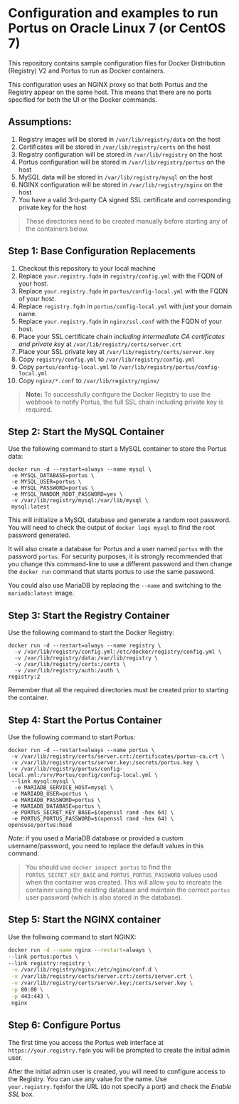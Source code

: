 # Configuration and examples to run Portus on Oracle Linux 7 (or CentOS 7)

This repository contains sample configuration files for Docker Distribution
(Registry) V2 and Portus to run as Docker containers.

This configuration uses an NGINX proxy so that both Portus and the Registry
appear on the same host. This means that there are no ports specified for both
the UI or the Docker commands.

## Assumptions:

1. Registry images will be stored in `/var/lib/registry/data` on the host
1. Certificates will be stored in `/var/lib/registry/certs` on the host
1. Registry configuration will be stored in `/var/lib/registry` on the host
1. Portus configuration will be stored in `/var/lib/registry/portus` on the host
1. MySQL data will be stored in `/var/lib/registry/mysql` on the host
1. NGINX configuration will be stored in `/var/lib/registry/nginx` on the host
1. You have a valid 3rd-party CA signed SSL certificate and corresponding private
key for the host

> These directories need to be created manually before starting any of the containers below.

## Step 1: Base Configuration Replacements

1. Checkout this repository to your local machine
1. Replace `your.registry.fqdn` in `registry/config.yml` with the FQDN of your host.
1. Replace `your.registry.fqdn` in `portus/config-local.yml` with the FQDN of your host.
1. Replace `registry.fqdn` in `portus/config-local.yml` with _just_ your domain name.
1. Replace `your.registry.fqdn` in `nginx/ssl.conf` with the FQDN of your host.
1. Place your SSL certificate chain _including intermediate CA certificates and
private key_ at `/var/lib/registry/certs/server.crt`
1. Place your SSL private key at `/var/lib/registry/certs/server.key`
1. Copy `registry/config.yml` to `/var/lib/registry/config.yml`
1. Copy `portus/config-local.yml` to `/var/lib/registry/portus/config-local.yml`
1. Copy `nginx/*.conf` to `/var/lib/registry/nginx/`

> **Note:** To successfully configure the Docker Registry to use the webhook to
notify Portus, the full SSL chain including private key is required.

## Step 2: Start the MySQL Container

Use the following command to start a MySQL container to store the Portus data:

```
docker run -d --restart=always --name mysql \
 -e MYSQL_DATABASE=portus \
 -e MYSQL_USER=portus \
 -e MYSQL_PASSWORD=portus \
 -e MYSQL_RANDOM_ROOT_PASSWORD=yes \
 -v /var/lib/registry/mysql:/var/lib/mysql \
 mysql:latest
```

This will initialize a MySQL database and generate a random root password. You
will need to check the output of `docker logs mysql` to find the root password
generated.

It will also create a database for Portus and a user named `portus` with the
password `portus`. For security purposes, it is strongly recommended that you
change this command-line to use a different password and then change the
`docker run` command that starts portus to use the same password.

You could also use MariaDB by replacing the `--name` and switching to the
`mariadb:latest` image.

## Step 3: Start the Registry Container

Use the following command to start the Docker Registry:

```
docker run -d --restart=always --name registry \
  -v /var/lib/registry/config.yml:/etc/docker/registry/config.yml \
  -v /var/lib/registry/data:/var/lib/registry \
  -v /var/lib/registry/certs:/certs \
  -v /var/lib/registry/auth:/auth \
registry:2
```

Remember that all the required directories must be created prior to starting the
container.

## Step 4: Start the Portus Container

Use the following command to start Portus:

```
docker run -d --restart=always --name portus \
 -v /var/lib/registry/certs/server.crt:/certificates/portus-ca.crt \
 -v /var/lib/registry/certs/server.key:/secrets/portus.key \
 -v /var/lib/registry/portus/config-local.yml:/srv/Portus/config/config-local.yml \
 --link mysql:mysql \
  -e MARIADB_SERVICE_HOST=mysql \
 -e MARIADB_USER=portus \
 -e MARIADB_PASSWORD=portus \
 -e MARIADB_DATABASE=portus \
 -e PORTUS_SECRET_KEY_BASE=$(openssl rand -hex 64) \
 -e PORTUS_PORTUS_PASSWORD=$(openssl rand -hex 64) \
opensuse/portus:head
```
*Note:* if you used a MariaDB database or provided a custom username/password,
you need to replace the default values in this command.

> You should use `docker inspect portus` to find the `PORTUS_SECRET_KEY_BASE`
and `PORTUS_PORTUS_PASSWORD` values used when the container was created. This
will allow you to recreate the container using the existing database and maintain
the correct `portus` user password (which is also stored in the database).


## Step 5: Start the NGINX container

Use the follwoing command to start NGINX:

```bash
docker run -d --name nginx --restart=always \
--link portus:portus \
--link registry:registry \
 -v /var/lib/registry/nginx:/etc/nginx/conf.d \
 -v /var/lib/registry/certs/server.crt:/certs/server.crt \
 -v /var/lib/registry/certs/server.key:/certs/server.key \
 -p 80:80 \
 -p 443:443 \
 nginx
 ```

## Step 6: Configure Portus

The first time you access the Portus web interface at `https://your.registry.fqdn` you will be prompted to create the initial admin user.

After the initial admin user is created, you will need to configure access to the
Registry. You can use any value for the name. Use `your.registry.fqdn`for the URL
(do not specify a port) and check the _Enable SSL_ box. 
